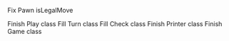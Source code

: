 Fix Pawn isLegalMove



Finish Play class
Fill Turn class
Fill Check class
Finish Printer class
Finish Game class 